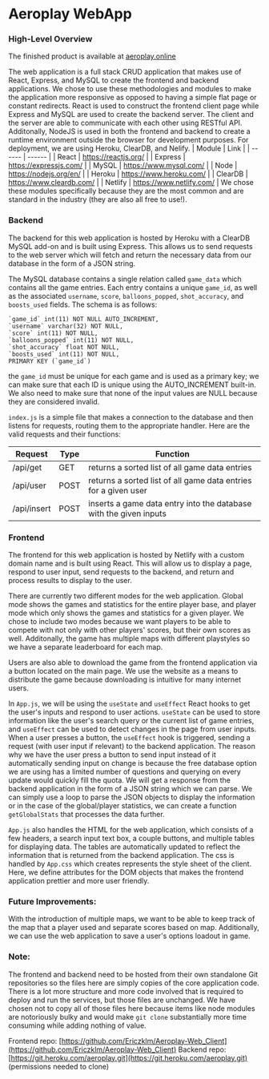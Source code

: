 # Aeroplay WebApp
### High-Level Overview
The finished product is available at [aeroplay.online](https://aeroplay.online)

The web application is a full stack CRUD application that makes use of React, Express, and MySQL to create the frontend and backend applications. We chose to use these methodologies and modules to make the application more responsive as opposed to having a simple flat page or constant redirects. React is used to construct the frontend client page while Express and MySQL are used to create the backend server. The client and the server are able to communicate with each other using RESTful API. Additonally, NodeJS is used in both the frontend and backend to create a runtime environment outside the browser for development purposes. For deployment, we are using Heroku, ClearDB, and Nelify.
| Module | Link |
| ------ | ------ |
| React | https://reactjs.org/ |
| Express | https://expressjs.com/ |
| MySQL | https://www.mysql.com/ |
| Node | https://nodejs.org/en/ |
| Heroku | https://www.heroku.com/ |
| ClearDB | https://www.cleardb.com/ |
| Netlify | https://www.netlify.com/ |
We chose these modules specifically because they are the most common and are standard in the industry (they are also all free to use!).

### Backend
The backend for this web application is hosted by Heroku with a ClearDB MySQL add-on and is built using Express. This allows us to send requests to the web server which will fetch and return the necessary data from our database in the form of a JSON string.

The MySQL database contains a single relation called `game_data` which contains all the game entries. Each entry contains a unique `game_id`, as well as the associated `username`, `score`, `balloons_popped`, `shot_accuracy`, and `boosts_used` fields. The schema is as follows:
```
`game_id` int(11) NOT NULL AUTO_INCREMENT,
`username` varchar(32) NOT NULL,
`score` int(11) NOT NULL,
`balloons_popped` int(11) NOT NULL,
`shot_accuracy` float NOT NULL,
`boosts_used` int(11) NOT NULL,
PRIMARY KEY (`game_id`)
```
the `game_id` must be unique for each game and is used as a primary key; we can make sure that each ID is unique using the AUTO_INCREMENT built-in. We also need to make sure that none of the input values are NULL because they are considered invalid.

`index.js` is a simple file that makes a connection to the database and then listens for requests, routing them to the appropriate handler. Here are the valid requests and their functions:

| Request | Type | Function |
| ------ | ------  | ------ |
| /api/get | GET | returns a sorted list of all game data entries |
| /api/user | POST | returns a sorted list of all game data entries for a given user |
| /api/insert | POST | inserts a game data entry into the database with the given inputs |

### Frontend
The frontend for this web application is hosted by Netlify with a custom domain name and is built using React. This will allow us to display a page, respond to user input, send requests to the backend, and return and process results to display to the user.

There are currently two different modes for the web application. Global mode shows the games and statistics for the entire player base, and player mode which only shows the games and statistics for a given player. We chose to include two modes because we want players to be able to compete with not only with other players' scores, but their own scores as well. Additonally, the game has multiple maps with different playstyles so we have a separate leaderboard for each map.

Users are also able to download the game from the frontend application via a button located on the main page. We use the website as a means to distribute the game because downloading is intuitive for many internet users.

In `App.js`, we will be using the `useState` and `useEffect` React hooks to get the user's inputs and respond to user actions. `useState` can be used to store information like the user's search query or the current list of game entries, and `useEffect` can be used to detect changes in the page from user inputs. When a user presses a button, the `useEffect` hook is triggered, sending a request (with user input if relevant) to the backend application. The reason why we have the user press a button to send input instead of it automatically sending input on change is because the free database option we are using has a limited number of questions and querying on every update would quickly fill the quota. We will get a response from the backend application in the form of a JSON string which we can parse. We can simply use a loop to parse the JSON objects to display the information or in the case of the global/player statistics, we can create a function `getGlobalStats` that processes the data further.

`App.js` also handles the HTML for the web application, which consists of a few headers, a search input text box, a couple buttons, and multiple tables for displaying data. The tables are automatically updated to reflect the information that is returned from the backend application. The css is handled by `App.css` which creates represents the style sheet of the client. Here, we define attributes for the DOM objects that makes the frontend application prettier and more user friendly.

### Future Improvements:
With the introduction of multiple maps, we want to be able to keep track of the map that a player used and separate scores based on map. Additionally, we can use the web application to save a user's options loadout in game.

### Note:
The frontend and backend need to be hosted from their own standalone Git repositories so the files here are simply copies of the core application code. There is a lot more structure and more code involved that is required to deploy and run the services, but those files are unchanged. We have chosen not to copy all of those files here because items like node modules are notoriously bulky and would make `git clone` substantially more time consuming while adding nothing of value.

Frontend repo: [https://github.com/Ericzklm/Aeroplay-Web_Client](https://github.com/Ericzklm/Aeroplay-Web_Client)
Backend repo: [https://git.heroku.com/aeroplay.git](https://git.heroku.com/aeroplay.git) (permissions needed to clone)